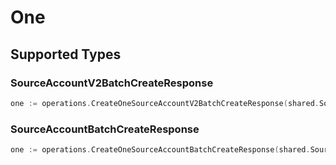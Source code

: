 # One


## Supported Types

### SourceAccountV2BatchCreateResponse

```go
one := operations.CreateOneSourceAccountV2BatchCreateResponse(shared.SourceAccountV2BatchCreateResponse{/* values here */})
```

### SourceAccountBatchCreateResponse

```go
one := operations.CreateOneSourceAccountBatchCreateResponse(shared.SourceAccountBatchCreateResponse{/* values here */})
```

